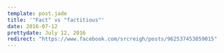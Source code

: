 ```yaml
---
template: post.jade
title: '"Fact" vs "factitious"'
date: 2016-07-12
prettydate: July 12, 2016
redirect: "https://www.facebook.com/srcreigh/posts/962537453859015"
---
```


